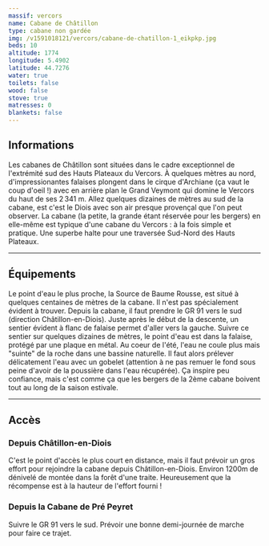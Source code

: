```yaml
---
massif: vercors
name: Cabane de Châtillon
type: cabane non gardée
img: /v1591018121/vercors/cabane-de-chatillon-1_eikpkp.jpg
beds: 10
altitude: 1774
longitude: 5.4902
latitude: 44.7276
water: true
toilets: false
wood: false
stove: true
matresses: 0
blankets: false
---
```



## Informations
Les cabanes de Châtillon sont situées dans le cadre exceptionnel de l'extrémité sud des Hauts Plateaux du Vercors. À quelques mètres au nord, d'impressionantes falaises plongent dans le cirque d'Archiane (ça vaut le coup d'oeil !) avec en arrière plan le Grand Veymont qui domine le Vercors du haut de ses 2 341 m. Allez quelques dizaines de mètres au sud de la cabane, est c'est le Diois avec son air presque provençal que l'on peut observer. La cabane (la petite, la grande étant réservée pour les bergers) en elle-même est typique d'une cabane du Vercors : à la fois simple et pratique. Une superbe halte pour une traversée Sud-Nord des Hauts Plateaux.

<grid :altitude="altitude" :beds="beds" :longitude="longitude" :latitude="longitude"></grid>

___

## Équipements

<grid :matresses="matresses" :blankets="blankets" :stove="stove" :wood="wood" :water="water" :toilets="toilets"></grid>

Le point d'eau le plus proche, la Source de Baume Rousse, est situé à quelques centaines de mètres de la cabane. Il n'est pas spécialement évident à trouver. Depuis la cabane, il faut prendre le GR 91 vers le sud (direction Châtillon-en-Diois). Juste après le début de la descente, un sentier évident à flanc de falaise permet d'aller vers la gauche. Suivre ce sentier sur quelques dizaines de mètres, le point d'eau est dans la falaise, protégé par une plaque en métal.
Au coeur de l'été, l'eau ne coule plus mais "suinte" de la roche dans une bassine naturelle. Il faut alors prélever délicatement l'eau avec un gobelet (attention à ne pas remuer le fond sous peine d'avoir de la poussière dans l'eau récupérée). Ça inspire peu confiance, mais c'est comme ça que les bergers de la 2ème cabane boivent tout au long de la saison estivale.
___

## Accès

### Depuis Châtillon-en-Diois
C'est le point d'accès le plus court en distance, mais il faut prévoir un gros effort pour rejoindre la cabane depuis Châtillon-en-Diois. Environ 1200m de dénivelé de montée dans la forêt d'une traite. Heureusement que la récompense est à la hauteur de l'effort fourni !

### Depuis la Cabane de Pré Peyret
Suivre le GR 91 vers le sud. Prévoir une bonne demi-journée de marche pour faire ce trajet.

